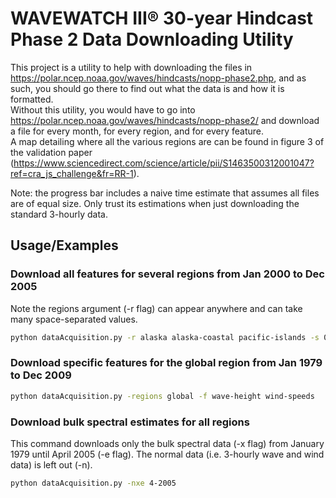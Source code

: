 
# WAVEWATCH III® 30-year Hindcast Phase 2 Data Downloading Utility

This project is a utility to help with downloading the files in https://polar.ncep.noaa.gov/waves/hindcasts/nopp-phase2.php, and as such, you should go there to find out what the data is and how it is formatted.  
Without this utility, you would have to go into https://polar.ncep.noaa.gov/waves/hindcasts/nopp-phase2/ and download a file for every month, for every region, and for every feature.  
A map detailing where all the various regions are can be found in figure 3 of the validation paper (https://www.sciencedirect.com/science/article/pii/S1463500312001047?ref=cra_js_challenge&fr=RR-1).  


Note: the progress bar includes a naive time estimate that assumes all files are of equal size. Only trust its estimations when just downloading the standard 3-hourly data.

## Usage/Examples

### Download all features for several regions from Jan 2000 to Dec 2005
Note the regions argument (-r flag) can appear anywhere and can take many space-separated values.
```bash
python dataAcquisition.py -r alaska alaska-coastal pacific-islands -s 01-2000 -e 12-2005
```

### Download specific features for the global region from Jan 1979 to Dec 2009
```bash
python dataAcquisition.py -regions global -f wave-height wind-speeds
```

### Download bulk spectral estimates for all regions
This command downloads only the bulk spectral data (-x flag) from January 1979 until April 2005 (-e flag). The normal data (i.e. 3-hourly wave and wind data) is left out (-n).
```bash
python dataAcquisition.py -nxe 4-2005
```



